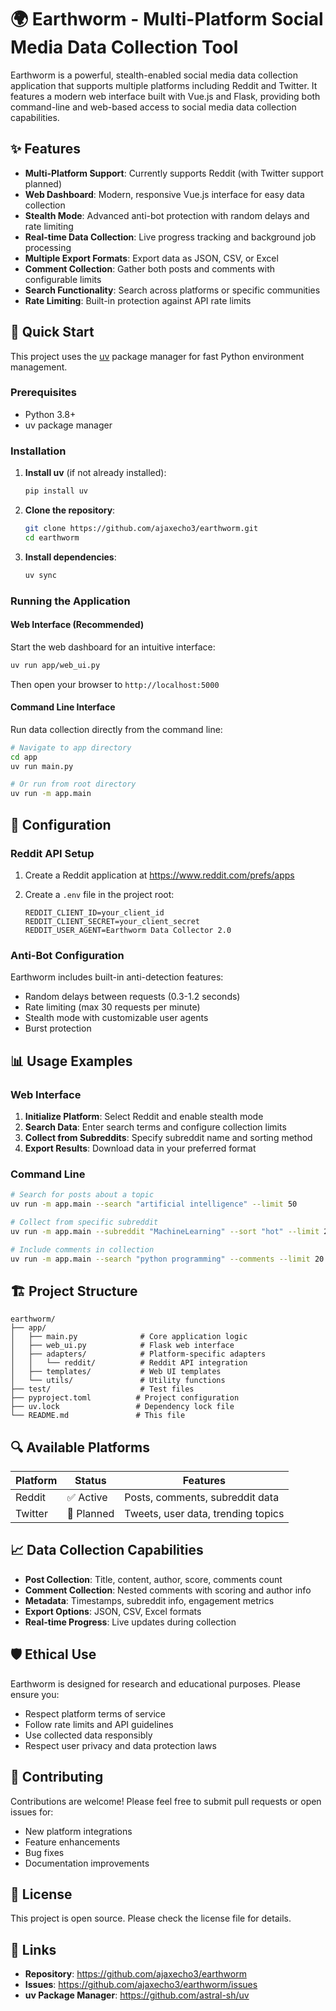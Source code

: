 # 🌍 Earthworm - Multi-Platform Social Media Data Collection Tool

Earthworm is a powerful, stealth-enabled social media data collection application that supports multiple platforms including Reddit and Twitter. It features a modern web interface built with Vue.js and Flask, providing both command-line and web-based access to social media data collection capabilities.

## ✨ Features

- **Multi-Platform Support**: Currently supports Reddit (with Twitter support planned)
- **Web Dashboard**: Modern, responsive Vue.js interface for easy data collection
- **Stealth Mode**: Advanced anti-bot protection with random delays and rate limiting
- **Real-time Data Collection**: Live progress tracking and background job processing
- **Multiple Export Formats**: Export data as JSON, CSV, or Excel
- **Comment Collection**: Gather both posts and comments with configurable limits
- **Search Functionality**: Search across platforms or specific communities
- **Rate Limiting**: Built-in protection against API rate limits

## 🚀 Quick Start

This project uses the [uv](https://github.com/astral-sh/uv) package manager for fast Python environment management.

### Prerequisites

- Python 3.8+
- uv package manager

### Installation

1. **Install uv** (if not already installed):

   ```bash
   pip install uv
   ```

2. **Clone the repository**:

   ```bash
   git clone https://github.com/ajaxecho3/earthworm.git
   cd earthworm
   ```

3. **Install dependencies**:

   ```bash
   uv sync
   ```

### Running the Application

#### Web Interface (Recommended)

Start the web dashboard for an intuitive interface:

```bash
uv run app/web_ui.py
```

Then open your browser to `http://localhost:5000`

#### Command Line Interface

Run data collection directly from the command line:

```bash
# Navigate to app directory
cd app
uv run main.py

# Or run from root directory
uv run -m app.main
```

## 🔧 Configuration

### Reddit API Setup

1. Create a Reddit application at <https://www.reddit.com/prefs/apps>
2. Create a `.env` file in the project root:

   ```env
   REDDIT_CLIENT_ID=your_client_id
   REDDIT_CLIENT_SECRET=your_client_secret
   REDDIT_USER_AGENT=Earthworm Data Collector 2.0
   ```

### Anti-Bot Configuration

Earthworm includes built-in anti-detection features:

- Random delays between requests (0.3-1.2 seconds)
- Rate limiting (max 30 requests per minute)
- Stealth mode with customizable user agents
- Burst protection

## 📊 Usage Examples

### Web Interface

1. **Initialize Platform**: Select Reddit and enable stealth mode
2. **Search Data**: Enter search terms and configure collection limits
3. **Collect from Subreddits**: Specify subreddit name and sorting method
4. **Export Results**: Download data in your preferred format

### Command Line

```bash
# Search for posts about a topic
uv run -m app.main --search "artificial intelligence" --limit 50

# Collect from specific subreddit
uv run -m app.main --subreddit "MachineLearning" --sort "hot" --limit 25

# Include comments in collection
uv run -m app.main --search "python programming" --comments --limit 20
```

## 🏗️ Project Structure

```text
earthworm/
├── app/
│   ├── main.py              # Core application logic
│   ├── web_ui.py            # Flask web interface
│   ├── adapters/            # Platform-specific adapters
│   │   └── reddit/          # Reddit API integration
│   ├── templates/           # Web UI templates
│   └── utils/               # Utility functions
├── test/                    # Test files
├── pyproject.toml          # Project configuration
├── uv.lock                 # Dependency lock file
└── README.md               # This file
```

## 🔍 Available Platforms

| Platform | Status | Features |
|----------|--------|----------|
| Reddit   | ✅ Active | Posts, comments, subreddit data |
| Twitter  | 🚧 Planned | Tweets, user data, trending topics |

## 📈 Data Collection Capabilities

- **Post Collection**: Title, content, author, score, comments count
- **Comment Collection**: Nested comments with scoring and author info
- **Metadata**: Timestamps, subreddit info, engagement metrics
- **Export Options**: JSON, CSV, Excel formats
- **Real-time Progress**: Live updates during collection

## 🛡️ Ethical Use

Earthworm is designed for research and educational purposes. Please ensure you:

- Respect platform terms of service
- Follow rate limits and API guidelines
- Use collected data responsibly
- Respect user privacy and data protection laws

## 🤝 Contributing

Contributions are welcome! Please feel free to submit pull requests or open issues for:

- New platform integrations
- Feature enhancements
- Bug fixes
- Documentation improvements

## 📝 License

This project is open source. Please check the license file for details.

## 🔗 Links

- **Repository**: <https://github.com/ajaxecho3/earthworm>
- **Issues**: <https://github.com/ajaxecho3/earthworm/issues>
- **uv Package Manager**: <https://github.com/astral-sh/uv>
